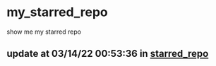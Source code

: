 # my_starred_repo
show me my starred repo

update at 03/14/22 00:53:36 in [starred_repo](./index.html)
---

